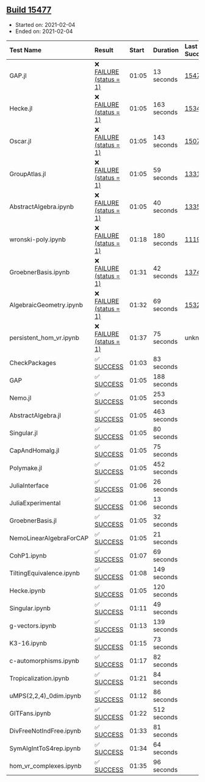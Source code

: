 ## [Build 15477](https://oscarci.mathematik.uni-kl.de/job/oscar/15477/)

* Started on: 2021-02-04
* Ended on: 2021-02-04

| Test Name    | Result | Start | Duration | Last Success | First Failure |
|:-------------|:-------|:------|:---------|:-------------|:--------------|
| GAP.jl | ❌ [FAILURE (status = 1)](https://oscarci.mathematik.uni-kl.de/job/oscar/15477/artifact/logs/build-15477/GAP.jl.log) | 01:05 | 13 seconds | [15476](https://oscarci.mathematik.uni-kl.de/job/oscar/15476/) | [15477](https://oscarci.mathematik.uni-kl.de/job/oscar/15477/) |
| Hecke.jl | ❌ [FAILURE (status = 1)](https://oscarci.mathematik.uni-kl.de/job/oscar/15477/artifact/logs/build-15477/Hecke.jl.log) | 01:05 | 163 seconds | [15344](https://oscarci.mathematik.uni-kl.de/job/oscar/15344/) | [15348](https://oscarci.mathematik.uni-kl.de/job/oscar/15348/) |
| Oscar.jl | ❌ [FAILURE (status = 1)](https://oscarci.mathematik.uni-kl.de/job/oscar/15477/artifact/logs/build-15477/Oscar.jl.log) | 01:05 | 143 seconds | [15079](https://oscarci.mathematik.uni-kl.de/job/oscar/15079/) | [15080](https://oscarci.mathematik.uni-kl.de/job/oscar/15080/) |
| GroupAtlas.jl | ❌ [FAILURE (status = 1)](https://oscarci.mathematik.uni-kl.de/job/oscar/15477/artifact/logs/build-15477/GroupAtlas.jl.log) | 01:05 | 59 seconds | [13311](https://oscarci.mathematik.uni-kl.de/job/oscar/13311/) | [13312](https://oscarci.mathematik.uni-kl.de/job/oscar/13312/) |
| AbstractAlgebra.ipynb | ❌ [FAILURE (status = 1)](https://oscarci.mathematik.uni-kl.de/job/oscar/15477/artifact/logs/build-15477/AbstractAlgebra.ipynb.log) | 01:05 | 40 seconds | [13355](https://oscarci.mathematik.uni-kl.de/job/oscar/13355/) | [13356](https://oscarci.mathematik.uni-kl.de/job/oscar/13356/) |
| wronski-poly.ipynb | ❌ [FAILURE (status = 1)](https://oscarci.mathematik.uni-kl.de/job/oscar/15477/artifact/logs/build-15477/wronski-poly.ipynb.log) | 01:18 | 180 seconds | [11192](https://oscarci.mathematik.uni-kl.de/job/oscar/11192/) | [11193](https://oscarci.mathematik.uni-kl.de/job/oscar/11193/) |
| GroebnerBasis.ipynb | ❌ [FAILURE (status = 1)](https://oscarci.mathematik.uni-kl.de/job/oscar/15477/artifact/logs/build-15477/GroebnerBasis.ipynb.log) | 01:31 | 42 seconds | [13748](https://oscarci.mathematik.uni-kl.de/job/oscar/13748/) | [13749](https://oscarci.mathematik.uni-kl.de/job/oscar/13749/) |
| AlgebraicGeometry.ipynb | ❌ [FAILURE (status = 1)](https://oscarci.mathematik.uni-kl.de/job/oscar/15477/artifact/logs/build-15477/AlgebraicGeometry.ipynb.log) | 01:32 | 69 seconds | [15322](https://oscarci.mathematik.uni-kl.de/job/oscar/15322/) | [15323](https://oscarci.mathematik.uni-kl.de/job/oscar/15323/) |
| persistent_hom_vr.ipynb | ❌ [FAILURE (status = 1)](https://oscarci.mathematik.uni-kl.de/job/oscar/15477/artifact/logs/build-15477/persistent_hom_vr.ipynb.log) | 01:37 | 75 seconds | unknown | unknown |
| CheckPackages | ✅ [SUCCESS](https://oscarci.mathematik.uni-kl.de/job/oscar/15477/artifact/logs/build-15477/CheckPackages.log) | 01:03 | 83 seconds |  |  |
| GAP | ✅ [SUCCESS](https://oscarci.mathematik.uni-kl.de/job/oscar/15477/artifact/logs/build-15477/GAP.log) | 01:05 | 188 seconds |  |  |
| Nemo.jl | ✅ [SUCCESS](https://oscarci.mathematik.uni-kl.de/job/oscar/15477/artifact/logs/build-15477/Nemo.jl.log) | 01:05 | 253 seconds |  |  |
| AbstractAlgebra.jl | ✅ [SUCCESS](https://oscarci.mathematik.uni-kl.de/job/oscar/15477/artifact/logs/build-15477/AbstractAlgebra.jl.log) | 01:05 | 463 seconds |  |  |
| Singular.jl | ✅ [SUCCESS](https://oscarci.mathematik.uni-kl.de/job/oscar/15477/artifact/logs/build-15477/Singular.jl.log) | 01:05 | 80 seconds |  |  |
| CapAndHomalg.jl | ✅ [SUCCESS](https://oscarci.mathematik.uni-kl.de/job/oscar/15477/artifact/logs/build-15477/CapAndHomalg.jl.log) | 01:05 | 75 seconds |  |  |
| Polymake.jl | ✅ [SUCCESS](https://oscarci.mathematik.uni-kl.de/job/oscar/15477/artifact/logs/build-15477/Polymake.jl.log) | 01:05 | 452 seconds |  |  |
| JuliaInterface | ✅ [SUCCESS](https://oscarci.mathematik.uni-kl.de/job/oscar/15477/artifact/logs/build-15477/JuliaInterface.log) | 01:06 | 26 seconds |  |  |
| JuliaExperimental | ✅ [SUCCESS](https://oscarci.mathematik.uni-kl.de/job/oscar/15477/artifact/logs/build-15477/JuliaExperimental.log) | 01:06 | 13 seconds |  |  |
| GroebnerBasis.jl | ✅ [SUCCESS](https://oscarci.mathematik.uni-kl.de/job/oscar/15477/artifact/logs/build-15477/GroebnerBasis.jl.log) | 01:05 | 32 seconds |  |  |
| NemoLinearAlgebraForCAP | ✅ [SUCCESS](https://oscarci.mathematik.uni-kl.de/job/oscar/15477/artifact/logs/build-15477/NemoLinearAlgebraForCAP.log) | 01:05 | 21 seconds |  |  |
| CohP1.ipynb | ✅ [SUCCESS](https://oscarci.mathematik.uni-kl.de/job/oscar/15477/artifact/logs/build-15477/CohP1.ipynb.log) | 01:07 | 69 seconds |  |  |
| TiltingEquivalence.ipynb | ✅ [SUCCESS](https://oscarci.mathematik.uni-kl.de/job/oscar/15477/artifact/logs/build-15477/TiltingEquivalence.ipynb.log) | 01:08 | 149 seconds |  |  |
| Hecke.ipynb | ✅ [SUCCESS](https://oscarci.mathematik.uni-kl.de/job/oscar/15477/artifact/logs/build-15477/Hecke.ipynb.log) | 01:05 | 120 seconds |  |  |
| Singular.ipynb | ✅ [SUCCESS](https://oscarci.mathematik.uni-kl.de/job/oscar/15477/artifact/logs/build-15477/Singular.ipynb.log) | 01:11 | 49 seconds |  |  |
| g-vectors.ipynb | ✅ [SUCCESS](https://oscarci.mathematik.uni-kl.de/job/oscar/15477/artifact/logs/build-15477/g-vectors.ipynb.log) | 01:13 | 139 seconds |  |  |
| K3-16.ipynb | ✅ [SUCCESS](https://oscarci.mathematik.uni-kl.de/job/oscar/15477/artifact/logs/build-15477/K3-16.ipynb.log) | 01:15 | 73 seconds |  |  |
| c-automorphisms.ipynb | ✅ [SUCCESS](https://oscarci.mathematik.uni-kl.de/job/oscar/15477/artifact/logs/build-15477/c-automorphisms.ipynb.log) | 01:17 | 82 seconds |  |  |
| Tropicalization.ipynb | ✅ [SUCCESS](https://oscarci.mathematik.uni-kl.de/job/oscar/15477/artifact/logs/build-15477/Tropicalization.ipynb.log) | 01:21 | 84 seconds |  |  |
| uMPS(2,2,4)_0dim.ipynb | ✅ [SUCCESS](https://oscarci.mathematik.uni-kl.de/job/oscar/15477/artifact/logs/build-15477/uMPS-2-2-4-_0dim.ipynb.log) | 01:12 | 86 seconds |  |  |
| GITFans.ipynb | ✅ [SUCCESS](https://oscarci.mathematik.uni-kl.de/job/oscar/15477/artifact/logs/build-15477/GITFans.ipynb.log) | 01:22 | 512 seconds |  |  |
| DivFreeNotIndFree.ipynb | ✅ [SUCCESS](https://oscarci.mathematik.uni-kl.de/job/oscar/15477/artifact/logs/build-15477/DivFreeNotIndFree.ipynb.log) | 01:33 | 81 seconds |  |  |
| SymAlgIntToS4rep.ipynb | ✅ [SUCCESS](https://oscarci.mathematik.uni-kl.de/job/oscar/15477/artifact/logs/build-15477/SymAlgIntToS4rep.ipynb.log) | 01:34 | 64 seconds |  |  |
| hom_vr_complexes.ipynb | ✅ [SUCCESS](https://oscarci.mathematik.uni-kl.de/job/oscar/15477/artifact/logs/build-15477/hom_vr_complexes.ipynb.log) | 01:35 | 96 seconds |  |  |
